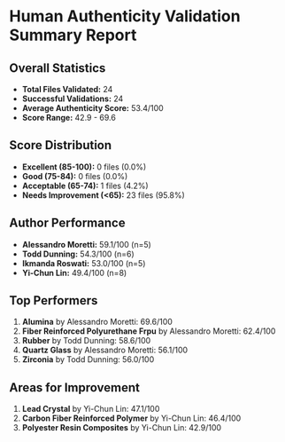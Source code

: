 
# Human Authenticity Validation Summary Report

## Overall Statistics
- **Total Files Validated:** 24
- **Successful Validations:** 24
- **Average Authenticity Score:** 53.4/100
- **Score Range:** 42.9 - 69.6

## Score Distribution
- **Excellent (85-100):** 0 files (0.0%)
- **Good (75-84):** 0 files (0.0%)
- **Acceptable (65-74):** 1 files (4.2%)
- **Needs Improvement (<65):** 23 files (95.8%)

## Author Performance
- **Alessandro Moretti:** 59.1/100 (n=5)
- **Todd Dunning:** 54.3/100 (n=6)
- **Ikmanda Roswati:** 53.0/100 (n=5)
- **Yi-Chun Lin:** 49.4/100 (n=8)

## Top Performers
1. **Alumina** by Alessandro Moretti: 69.6/100
2. **Fiber Reinforced Polyurethane Frpu** by Alessandro Moretti: 62.4/100
3. **Rubber** by Todd Dunning: 58.6/100
4. **Quartz Glass** by Alessandro Moretti: 56.1/100
5. **Zirconia** by Todd Dunning: 56.0/100

## Areas for Improvement
1. **Lead Crystal** by Yi-Chun Lin: 47.1/100
2. **Carbon Fiber Reinforced Polymer** by Yi-Chun Lin: 46.4/100
3. **Polyester Resin Composites** by Yi-Chun Lin: 42.9/100
